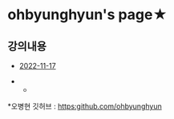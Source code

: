 
# ohbyunghyun's page★


## 강의내용
- [2022-11-17](1117.md)


* * 
*오병현 깃허브 : <https:github.com/ohbyunghyun>
